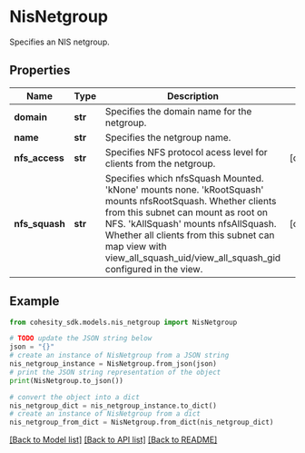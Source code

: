 # NisNetgroup

Specifies an NIS netgroup.

## Properties

Name | Type | Description | Notes
------------ | ------------- | ------------- | -------------
**domain** | **str** | Specifies the domain name for the netgroup. | 
**name** | **str** | Specifies the netgroup name. | 
**nfs_access** | **str** | Specifies NFS protocol acess level for clients from the netgroup. | [optional] 
**nfs_squash** | **str** | Specifies which nfsSquash Mounted. &#39;kNone&#39; mounts none. &#39;kRootSquash&#39; mounts nfsRootSquash. Whether clients from this subnet can mount as root on NFS. &#39;kAllSquash&#39; mounts nfsAllSquash. Whether all clients from this subnet can map view with view_all_squash_uid/view_all_squash_gid configured in the view. | [optional] 

## Example

```python
from cohesity_sdk.models.nis_netgroup import NisNetgroup

# TODO update the JSON string below
json = "{}"
# create an instance of NisNetgroup from a JSON string
nis_netgroup_instance = NisNetgroup.from_json(json)
# print the JSON string representation of the object
print(NisNetgroup.to_json())

# convert the object into a dict
nis_netgroup_dict = nis_netgroup_instance.to_dict()
# create an instance of NisNetgroup from a dict
nis_netgroup_from_dict = NisNetgroup.from_dict(nis_netgroup_dict)
```
[[Back to Model list]](../README.md#documentation-for-models) [[Back to API list]](../README.md#documentation-for-api-endpoints) [[Back to README]](../README.md)


